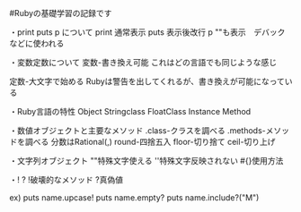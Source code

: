 #Rubyの基礎学習の記録です

・print puts p について
print 通常表示
puts 表示後改行
p ""も表示　デバックなどに使われる

・変数定数について
変数-書き換え可能
これはどの言語でも同じような感じ

定数-大文字で始める
Rubyは警告を出してくれるが、書き換えが可能になっている

・Ruby言語の特性
Object
Stringclass
FloatClass
Instance
Method

・数値オブジェクトと主要なメソッド
.class-クラスを調べる
.methods-メソッドを調べる
分数はRational(,)
round-四捨五入
floor-切り捨て
ceil-切り上げ

・文字列オブジェクト
""特殊文字使える
''特殊文字反映されない
#{}使用方法

・! ?
!破壊的なメソッド
?真偽値

ex)
puts name.upcase!
puts name.empty?
puts name.include?("M")